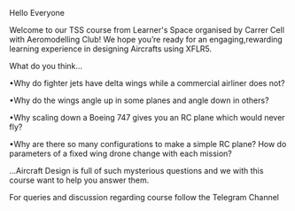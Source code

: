 Hello Everyone

Welcome to our TSS course from Learner's Space organised by Carrer Cell with Aeromodelling Club! We hope you’re ready for an engaging,rewarding learning experience in designing Aircrafts using XFLR5.

What do you think...

   •Why do fighter jets have delta wings while a commercial airliner does not? 
   
   •Why do the wings angle up in some planes and angle down in others?
   
   •Why scaling down a Boeing 747 gives you an RC plane which would never fly? 
   
   •Why are there so many configurations to make a simple RC plane? How do parameters of a fixed wing drone change with each mission? 

…Aircraft Design is full of such mysterious questions and we with this course want to help you answer them.

For queries and discussion regarding course follow the Telegram Channel

